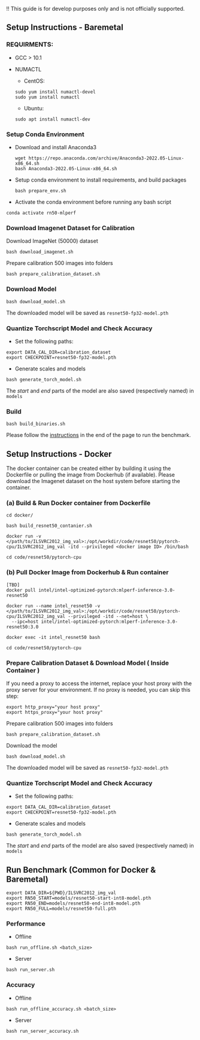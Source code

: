 !! This guide is for develop purposes only and is not officially supported.

## Setup Instructions - Baremetal

### REQUIRMENTS:
+ GCC > 10.1
+ NUMACTL
    + CentOS:
    ```
    sudo yum install numactl-devel
    sudo yum install numactl
    ```
    
    + Ubuntu:
    ```
    sudo apt install numactl-dev
    ```

### Setup Conda Environment
+ Download and install Anaconda3
  ```
  wget https://repo.anaconda.com/archive/Anaconda3-2022.05-Linux-x86_64.sh
  bash Anaconda3-2022.05-Linux-x86_64.sh
  ```
+ Setup conda environment to install requirements, and build packages
  ```
  bash prepare_env.sh
  ```

+ Activate the conda environment before running any bash script
```
conda activate rn50-mlperf
```

### Download Imagenet Dataset for Calibration
Download ImageNet (50000) dataset
```
bash download_imagenet.sh
```
Prepare calibration 500 images into folders 
```
bash prepare_calibration_dataset.sh
```

### Download Model
```
bash download_model.sh
```
The downloaded model will be saved as ```resnet50-fp32-model.pth```

### Quantize Torchscript Model and Check Accuracy 
+ Set the following paths:
```
export DATA_CAL_DIR=calibration_dataset
export CHECKPOINT=resnet50-fp32-model.pth
```
+ Generate scales and models
```
bash generate_torch_model.sh
```

The *start* and *end* parts of the model are also saved (respectively named) in ```models```

### Build 
```
bash build_binaries.sh
```
Please follow the [instructions](#run-benchmark-common-for-docker--baremetal) in the end of the page to run the benchmark. 

## Setup Instructions - Docker 

The docker container can be created either by building it using the Dockerfile or pulling the image from Dockerhub (if available). Please download the Imagenet dataset on the host system before starting the container.

### (a) Build & Run Docker container from Dockerfile
```
cd docker/

bash build_resnet50_contanier.sh

docker run -v </path/to/ILSVRC2012_img_val>:/opt/workdir/code/resnet50/pytorch-cpu/ILSVRC2012_img_val -itd --privileged <docker image ID> /bin/bash

cd code/resnet50/pytorch-cpu
```

### (b) Pull Docker Image from Dockerhub & Run container
```
[TBD]
docker pull intel/intel-optimized-pytorch:mlperf-inference-3.0-resnet50

docker run --name intel_resnet50 -v </path/to/ILSVRC2012_img_val>:/opt/workdir/code/resnet50/pytorch-cpu/ILSVRC2012_img_val --privileged -itd --net=host \
  --ipc=host intel/intel-optimized-pytorch:mlperf-inference-3.0-resnet50:3.0
  
docker exec -it intel_resnet50 bash

cd code/resnet50/pytorch-cpu

```
### Prepare Calibration Dataset & Download Model ( Inside Container )

If you need a proxy to access the internet, replace your host proxy with the proxy server for your environment. If no proxy is needed, you can skip this step:
```
export http_proxy="your host proxy"
export https_proxy="your host proxy"
```
Prepare calibration 500 images into folders 
```
bash prepare_calibration_dataset.sh
```
Download the model
```
bash download_model.sh
```
The downloaded model will be saved as ```resnet50-fp32-model.pth```


### Quantize Torchscript Model and Check Accuracy 
+ Set the following paths:
```
export DATA_CAL_DIR=calibration_dataset
export CHECKPOINT=resnet50-fp32-model.pth
```
+ Generate scales and models
```
bash generate_torch_model.sh
```

The *start* and *end* parts of the model are also saved (respectively named) in ```models```


## Run Benchmark (Common for Docker & Baremetal)

```
export DATA_DIR=${PWD}/ILSVRC2012_img_val
export RN50_START=models/resnet50-start-int8-model.pth
export RN50_END=models/resnet50-end-int8-model.pth
export RN50_FULL=models/resnet50-full.pth
```

### Performance
+ Offline
```
bash run_offline.sh <batch_size>
```

+ Server
```
bash run_server.sh
```

### Accuracy
+ Offline
```
bash run_offline_accuracy.sh <batch_size>
```

+ Server
```
bash run_server_accuracy.sh
```


